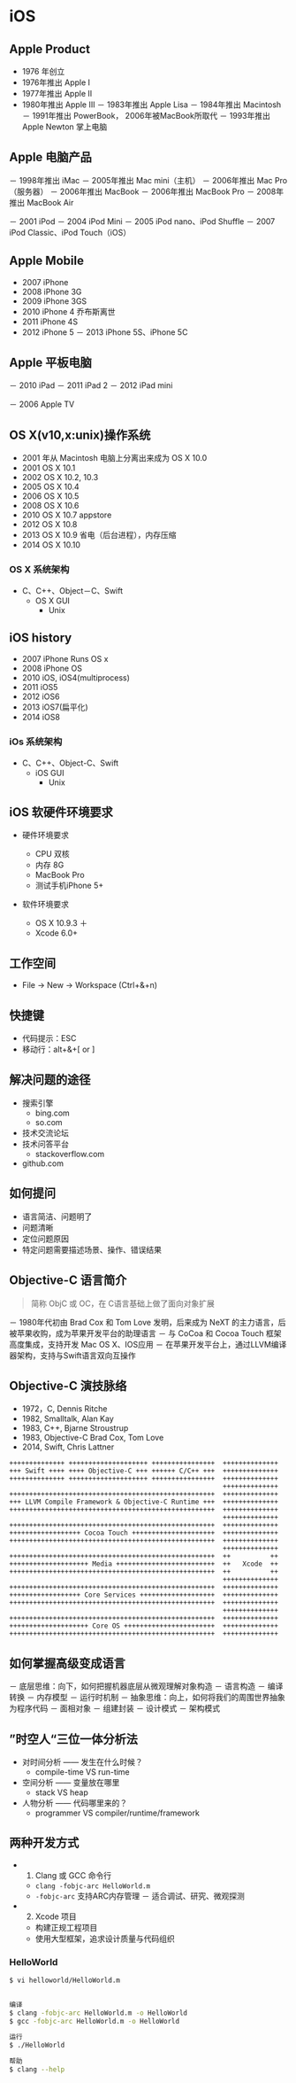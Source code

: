 # iOS

## Apple Product

- 1976 年创立
- 1976年推出 Apple I
- 1977年推出 Apple II
- 1980年推出 Apple III
  － 1983年推出 Apple Lisa
  － 1984年推出 Macintosh
  － 1991年推出 PowerBook， 2006年被MacBook所取代
  － 1993年推出 Apple Newton  掌上电脑

## Apple 电脑产品

－ 1998年推出 iMac
－ 2005年推出 Mac mini（主机）
－ 2006年推出 Mac Pro（服务器）
－ 2006年推出 MacBook
－ 2006年推出 MacBook Pro
－ 2008年推出 MacBook Air
 
－ 2001 iPod
－ 2004 iPod Mini
－ 2005 iPod nano、iPod Shuffle
－ 2007 iPod Classic、iPod Touch（iOS）

## Apple Mobile

- 2007 iPhone
- 2008 iPhone 3G
- 2009 iPhone 3GS
- 2010 iPhone 4 乔布斯离世
- 2011 iPhone 4S
- 2012 iPhone 5
  － 2013 iPhone 5S、iPhone 5C

## Apple 平板电脑

－ 2010 iPad
－ 2011 iPad 2
－ 2012 iPad mini

－ 2006 Apple TV

## OS X(v10,x:unix)操作系统

- 2001 年从 Macintosh 电脑上分离出来成为 OS X 10.0
- 2001 OS X 10.1
- 2002 OS X 10.2, 10.3
- 2005 OS X 10.4
- 2006 OS X 10.5
- 2008 OS X 10.6
- 2010 OS X 10.7 appstore
- 2012 OS X 10.8
- 2013 OS X 10.9 省电（后台进程），内存压缩
- 2014 OS X 10.10

### OS X 系统架构

- C、C++、Object－C、Swift 
  - OS X GUI
    - Unix

## iOS history

- 2007 iPhone Runs OS x
- 2008 iPhone OS
- 2010 iOS, iOS4(multiprocess)
- 2011 iOS5
- 2012 iOS6
- 2013 iOS7(扁平化)
- 2014 iOS8

### iOs 系统架构

- C、C++、Object-C、Swift 
  - iOS GUI
    - Unix

## iOS 软硬件环境要求

- 硬件环境要求
  - CPU 双核
  - 内存 8G
  - MacBook Pro
  - 测试手机iPhone 5+

- 软件环境要求
  - OS X 10.9.3 ＋
  - Xcode 6.0+

## 工作空间

- File -> New -> Workspace (Ctrl+&+n)

## 快捷键

- 代码提示：ESC
- 移动行：alt+&+[ or ]

## 解决问题的途径

- 搜索引擎
  - bing.com
  - so.com
- 技术交流论坛
- 技术问答平台
  - stackoverflow.com
- github.com

## 如何提问

- 语言简洁、问题明了
- 问题清晰
- 定位问题原因
- 特定问题需要描述场景、操作、错误结果

## Objective-C 语言简介

> 简称 ObjC 或 OC，在 C语言基础上做了面向对象扩展

－ 1980年代初由 Brad Cox 和 Tom Love 发明，后来成为 NeXT 的主力语言，后被苹果收购，成为苹果开发平台的助理语言
－ 与 CoCoa 和 Cocoa Touch 框架高度集成，支持开发 Mac OS X、IOS应用
－ 在苹果开发平台上，通过LLVM编译器架构，支持与Swift语言双向互操作

## Objective-C 演技脉络

- 1972，C, Dennis Ritche
- 1982, Smalltalk, Alan Kay
- 1983, C++, Bjarne Stroustrup
- 1983, Objective-C Brad Cox, Tom Love
- 2014, Swift, Chris Lattner

```
++++++++++++++ ++++++++++++++++++++ ++++++++++++++++  ++++++++++++++
+++ Swift ++++ ++++ Objective-C +++ ++++++ C/C++ +++  ++++++++++++++
++++++++++++++ ++++++++++++++++++++ ++++++++++++++++  ++++++++++++++
                                                      ++++++++++++++
++++++++++++++++++++++++++++++++++++++++++++++++++++  ++++++++++++++
+++ LLVM Compile Framework & Objective-C Runtime +++  ++++++++++++++
++++++++++++++++++++++++++++++++++++++++++++++++++++  ++++++++++++++
                                                      ++++++++++++++
++++++++++++++++++++++++++++++++++++++++++++++++++++  ++++++++++++++
++++++++++++++++++ Cocoa Touch +++++++++++++++++++++  ++++++++++++++
++++++++++++++++++++++++++++++++++++++++++++++++++++  ++++++++++++++
                                                      ++++++++++++++
++++++++++++++++++++++++++++++++++++++++++++++++++++  ++          ++
++++++++++++++++++++ Media +++++++++++++++++++++++++  ++   Xcode  ++
++++++++++++++++++++++++++++++++++++++++++++++++++++  ++          ++
                                                      ++++++++++++++
++++++++++++++++++++++++++++++++++++++++++++++++++++  ++++++++++++++
++++++++++++++++++ Core Services +++++++++++++++++++  ++++++++++++++
++++++++++++++++++++++++++++++++++++++++++++++++++++  ++++++++++++++
                                                      ++++++++++++++
++++++++++++++++++++++++++++++++++++++++++++++++++++  ++++++++++++++
++++++++++++++++++++ Core OS +++++++++++++++++++++++  ++++++++++++++
++++++++++++++++++++++++++++++++++++++++++++++++++++  ++++++++++++++
```

## 如何掌握高级变成语言

－ 底层思维：向下，如何把握机器底层从微观理解对象构造
  － 语言构造
  － 编译转换
  － 内存模型
  － 运行时机制
－ 抽象思维：向上，如何将我们的周围世界抽象为程序代码
  － 面相对象
  － 组建封装
  － 设计模式
  － 架构模式

## ”时空人“三位一体分析法

- 对时间分析 —— 发生在什么时候？
  - compile-time VS run-time
- 空间分析 —— 变量放在哪里
  - stack VS heap
- 人物分析 —— 代码哪里来的？
  - programmer VS compiler/runtime/framework

## 两种开发方式

- 1. Clang 或 GCC 命令行
  - `clang -fobjc-arc HelloWorld.m`
  - `-fobjc-arc` 支持ARC内存管理
  － 适合调试、研究、微观探测
- 2. Xcode 项目
  - 构建正规工程项目
  - 使用大型框架，追求设计质量与代码组织

### HelloWorld

``` sh
$ vi helloworld/HelloWorld.m
  

编译
$ clang -fobjc-arc HelloWorld.m -o HelloWorld
$ gcc -fobjc-arc HelloWorld.m -o HelloWorld

运行
$ ./HelloWorld

帮助
$ clang --help
```





